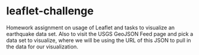 # leaflet-challenge
Homework assignment on usage of Leaflet and tasks to visualize an earthquake data set.  Also to visit the USGS GeoJSON Feed page and pick a data set to visualize, where we will be using the URL of this JSON to pull in the data for our visualization.
